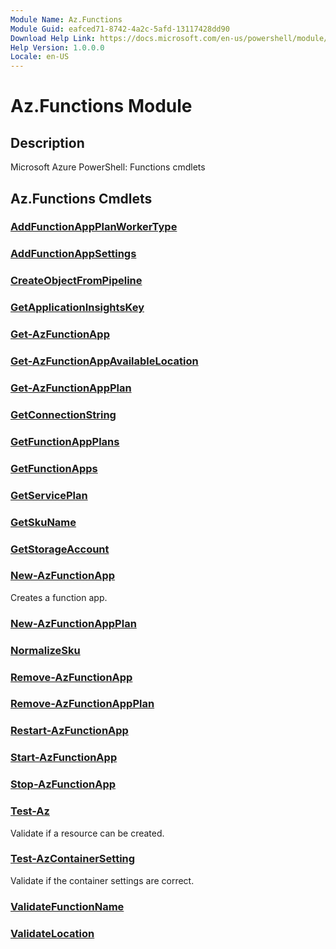 ```yaml
---
Module Name: Az.Functions
Module Guid: eafced71-8742-4a2c-5afd-13117428dd90
Download Help Link: https://docs.microsoft.com/en-us/powershell/module/az.functions
Help Version: 1.0.0.0
Locale: en-US
---
```


# Az.Functions Module
## Description
Microsoft Azure PowerShell: Functions cmdlets

## Az.Functions Cmdlets
### [AddFunctionAppPlanWorkerType](AddFunctionAppPlanWorkerType.md)


### [AddFunctionAppSettings](AddFunctionAppSettings.md)


### [CreateObjectFromPipeline](CreateObjectFromPipeline.md)


### [GetApplicationInsightsKey](GetApplicationInsightsKey.md)


### [Get-AzFunctionApp](Get-AzFunctionApp.md)


### [Get-AzFunctionAppAvailableLocation](Get-AzFunctionAppAvailableLocation.md)


### [Get-AzFunctionAppPlan](Get-AzFunctionAppPlan.md)


### [GetConnectionString](GetConnectionString.md)


### [GetFunctionAppPlans](GetFunctionAppPlans.md)


### [GetFunctionApps](GetFunctionApps.md)


### [GetServicePlan](GetServicePlan.md)


### [GetSkuName](GetSkuName.md)


### [GetStorageAccount](GetStorageAccount.md)


### [New-AzFunctionApp](New-AzFunctionApp.md)
Creates a function app.

### [New-AzFunctionAppPlan](New-AzFunctionAppPlan.md)


### [NormalizeSku](NormalizeSku.md)


### [Remove-AzFunctionApp](Remove-AzFunctionApp.md)


### [Remove-AzFunctionAppPlan](Remove-AzFunctionAppPlan.md)


### [Restart-AzFunctionApp](Restart-AzFunctionApp.md)


### [Start-AzFunctionApp](Start-AzFunctionApp.md)


### [Stop-AzFunctionApp](Stop-AzFunctionApp.md)


### [Test-Az](Test-Az.md)
Validate if a resource can be created.

### [Test-AzContainerSetting](Test-AzContainerSetting.md)
Validate if the container settings are correct.

### [ValidateFunctionName](ValidateFunctionName.md)


### [ValidateLocation](ValidateLocation.md)


